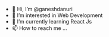 - 👋 Hi, I’m @ganeshdanuri
- 👀 I’m interested in Web Development
- 🌱 I’m currently learning React Js
- 📫 How to reach me ...

<!---
ganeshdanuri/ganeshdanuri is a ✨ special ✨ repository because its `README.md` (this file) appears on your GitHub profile.
You can click the Preview link to take a look at your changes.
--->
